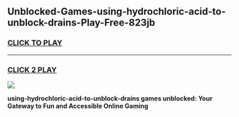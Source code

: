 
## Unblocked-Games-using-hydrochloric-acid-to-unblock-drains-Play-Free-823jb
<h3>
<a href="https://premium76.site?title=using-hydrochloric-acid-to-unblock-drains&ref=23A">CLICK TO PLAY</a></h3>
<hr>

<h3>
<a href="https://premium76.site?title=using-hydrochloric-acid-to-unblock-drains&ref=23A">CLICK 2 PLAY</a>
  
</h3>

<a href="https://premium76.site?title=using-hydrochloric-acid-to-unblock-drains&ref=23A"><img src="https://clearcache.store/games.png"></a>


**using-hydrochloric-acid-to-unblock-drains games unblocked: Your Gateway to Fun and Accessible Online Gaming**
